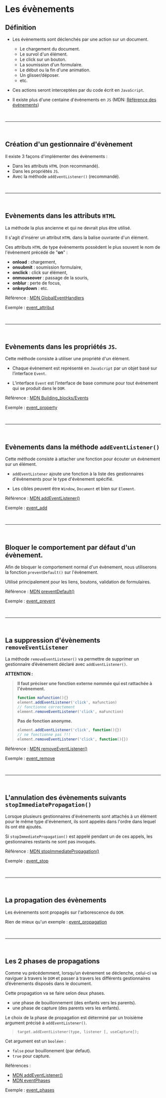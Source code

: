 # Les évènements 

## Définition

- Les évènements sont déclenchés par une action sur un document.
    
    - Le chargement du document.
    - Le survol d'un élément.
    - Le click sur un bouton.
    - La soumission d'un formulaire.
    - Le début ou la fin d'une animation.
    - Un glisser/déposer.
    - etc.  

- Ces actions seront interceptées par du code écrit en `JavaScript`.

- Il existe plus d'une centaine d'évènements en `JS` (MDN: [Référence des événements](https://developer.mozilla.org/fr/docs/Web/Events))

<br>

---
<br>

## Création d'un gestionnaire d'évènement

Il existe 3 façons d'implémenter des évènements :

- Dans les attributs `HTML` (non recommandé).
- Dans les propriétés `JS`.
- Avec la méthode `addEventListener()` (recommandé). 

<br>

---
<br>

## Evènements dans les attributs `HTML`

La méthode la plus ancienne et qui ne devrait plus être utilisé.

Il s'agit d'insérer un attribut `HTML` dans la balise ouvrante d'un élément.

Ces attributs `HTML` de type évènements possèdent le plus souvent le nom de l'évènement précédé de "**on**" :

- **onload** :      chargement,
- **onsubmit** :    soumission formulaire,
- **onclick** :     click sur élément,
- **onmouseover** : passage de la souris,
- **onblur** :      perte de focus,
- **onkeydown** :   etc.

Référence : [MDN GlobalEventHandlers](https://developer.mozilla.org/fr/docs/Web/API/GlobalEventHandlers)

Exemple : [event_attribut](event_attribut/index.html)

<br>

---
<br>

## Evènements dans les propriétés ``JS``.

Cette méthode consiste à utiliser une propriété d'un élément.

- Chaque évènement est représenté en ``JavaScript`` par un objet basé sur l’interface ``Event``.

- L’interface ``Event`` est l’interface de base commune pour tout évènement qui se produit dans le ``DOM``.

Référence : [MDN Building_blocks/Events](https://developer.mozilla.org/fr/docs/Learn/JavaScript/Building_blocks/Events)

Exemple : [event_property](event_property/index.html)

<br>

---
<br>

## Evènements dans la méthode ``addEventListener()``

Cette méthode consiste à attacher une fonction pour écouter un évènement sur un élément.

- `addEventListener` ajoute une fonction à la liste des gestionnaires d'évènements pour le type d'évènement spécifié.

- Les cibles peuvent être `Window`, `Document` et bien sur `Element`.

Référence : [MDN addEventListener()](https://developer.mozilla.org/fr/docs/Web/API/EventTarget/addEventListener)

Exemple : [event_add](event_add/index.html)

<br>

---
<br>

## Bloquer le comportement par défaut d'un évènement.

Afin de bloquer le comportement normal d'un évènement, nous utiliserons la fonction `preventDefault()` sur l'évènement.

Utilisé principalement pour les liens, boutons, validation de formulaires.

Référence : [MDN preventDefault()](https://developer.mozilla.org/fr/docs/Web/API/Event/preventDefault)

Exemple : [event_prevent](event_prevent/index.html)

<br>

---
<br>

## La suppression d'évènements `removeEventListener`

La méthode ``removeEventListener()`` va permettre de supprimer un gestionnaire d’évènement déclaré avec ``addEventListener()``.

**ATTENTION :** 
> **Il faut préciser une fonction externe nommée qui est rattachée à l'évènement.**
>````js
>function mafunction(){}
>element.addEventListener('click', mafunction)
>// fonctionne correctement
>element.removeEventListener('click', maFunction)
>````
> **Pas de fonction anonyme.**
>````js
>element.addEventListener('click', function(){})
>// ne fonctionne pas !!!
>element.removeEventListener('click', function(){})
>````

Référence : [MDN removeEventListener()](https://developer.mozilla.org/fr/docs/Web/API/EventTarget/removeEventListener)

Exemple : [event_remove](event_remove/index.html)

<br>

---
<br>

## L'annulation des évènements suivants `stopImmediatePropagation()`

Lorsque plusieurs gestionnaires d'évènements sont attachés à un élément pour le même type d'évènement, ils sont appelés dans l'ordre dans lequel ils ont été ajoutés. 

Si ``stopImmediatePropagation()`` est appelé pendant un de ces appels, les gestionnaires restants ne sont pas invoqués.

Référence : [MDN stopImmediatePropagation()](https://developer.mozilla.org/fr/docs/Web/API/Event/stopImmediatePropagation)

Exemple : [event_stop](event_stop/index.html)

<br>

---
<br>

## La propagation des évènements

Les évènements sont propagés sur l'arborescence du `DOM`.

Rien de mieux qu'un exemple : [event_propagation](event_propagation/index.html)


<br>

---
<br>

## Les 2 phases de propagations

Comme vu précédemment, lorsqu’un évènement se déclenche, celui-ci va naviguer à travers le ``DOM`` et passer à travers les différents gestionnaires d’évènements disposés dans le document.

Cette propagation va se faire selon deux phases. 
- une phase de bouillonnement (des enfants vers les parents).
- une phase de capture (des parents vers les enfants).

Le choix de la phase de propagation est déterminé par un troisième argument précisé à `addEventListener()`. 

>`target.addEventListener(type, listener [, useCapture]);`

Cet argument est un `booléen` :
- ``false`` pour bouillonement (par defaut).
- ``true`` pour capture.

Références : 
- [MDN addEventListener()](https://developer.mozilla.org/fr/docs/Web/API/EventTarget/addEventListener)
- [MDN eventPhases](https://developer.mozilla.org/fr/docs/Web/API/Event/eventPhase)

Exemple : [event_phases](event_phases/index.html)

